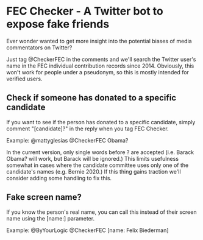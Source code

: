 # FEC Checker - A Twitter bot to expose fake friends

Ever wonder wanted to get more insight into the potential biases of media commentators on Twitter?

Just tag @CheckerFEC in the comments and we'll search the Twitter user's name in the FEC individual contribution records since 2014. Obviously, this won't work for people under a pseudonym, so this is mostly intended for verified users.

## Check if someone has donated to a specific candidate

If you want to see if the person has donated to a specific candidate, simply comment "[candidate]?" in the reply when you tag FEC Checker. 

Example: @mattyglesias @CheckerFEC Obama?

In the current version, only single words before ? are accepted (i.e. Barack Obama? will work, but Barack will be ignored.) This limits usefulness somewhat in cases where the candidate committee uses only one of the candidate's names (e.g. Bernie 2020.) If this thing gains traction we'll consider adding some handling to fix this.

## Fake screen name?

If you know the person's real name, you can call this instead of their screen name using the [name:] parameter. 

Example: @ByYourLogic @CheckerFEC [name: Felix Biederman]

